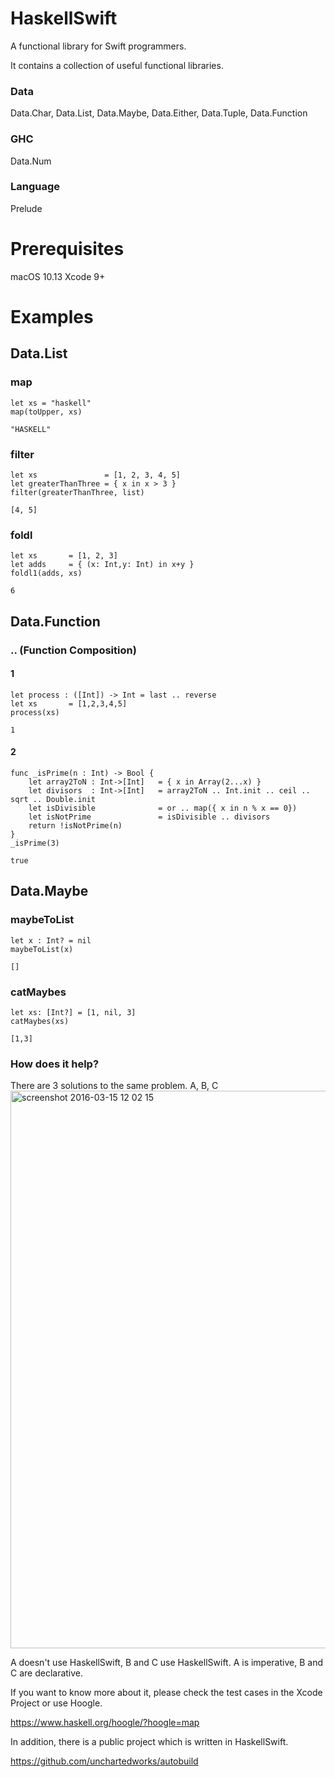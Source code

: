# HaskellSwift
A functional library for Swift programmers.

It contains a collection of useful functional libraries.
### Data
Data.Char, Data.List, Data.Maybe, Data.Either, Data.Tuple, Data.Function

### GHC
Data.Num

### Language
Prelude

# Prerequisites
macOS 10.13
Xcode 9+

# Examples
## Data.List
### map
```
let xs = "haskell"
map(toUpper, xs)
```
`"HASKELL"`

### filter
```
let xs               = [1, 2, 3, 4, 5]
let greaterThanThree = { x in x > 3 }
filter(greaterThanThree, list)
```
`[4, 5]`

### foldl
```
let xs       = [1, 2, 3]
let adds     = { (x: Int,y: Int) in x+y }
foldl1(adds, xs)
```
`6`

## Data.Function
### .. (Function Composition)
#### 1
```
let process : ([Int]) -> Int = last .. reverse
let xs       = [1,2,3,4,5]
process(xs)
```
`1`
#### 2
```
func _isPrime(n : Int) -> Bool {
    let array2ToN : Int->[Int]   = { x in Array(2...x) }
    let divisors  : Int->[Int]   = array2ToN .. Int.init .. ceil .. sqrt .. Double.init
    let isDivisible              = or .. map({ x in n % x == 0})
    let isNotPrime               = isDivisible .. divisors
    return !isNotPrime(n)
}
_isPrime(3)
```
`true`

## Data.Maybe
### maybeToList
```
let x : Int? = nil
maybeToList(x)
```
`[]`

### catMaybes
```
let xs: [Int?] = [1, nil, 3]
catMaybes(xs)
```
`[1,3]`

### How does it help?
There are 3 solutions to the same problem. A, B, C
<img width="892" alt="screenshot 2016-03-15 12 02 15" src="https://user-images.githubusercontent.com/4646838/32611428-f51b9eaa-c565-11e7-96ea-8a365e92946a.png">
 
A doesn't use HaskellSwift, B and C use HaskellSwift.
A is imperative, B and C are declarative.

If you want to know more about it, please check the test cases in the Xcode Project or use Hoogle.

https://www.haskell.org/hoogle/?hoogle=map

In addition, there is a public project which is written in HaskellSwift.

https://github.com/unchartedworks/autobuild
